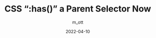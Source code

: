 ---
author: m_ott
date: 2022-04-10
permalink: false
tags:
  - css
  - selectors
target_url: https://matthiasott.com/notes/css-has-a-parent-selector-now
title: "CSS “:has()” a Parent Selector Now"
---